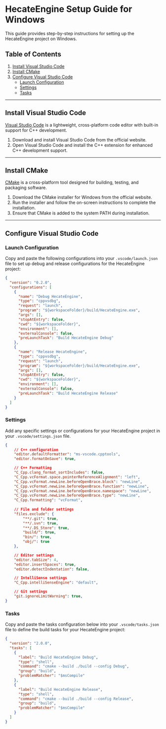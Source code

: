 # HecateEngine Setup Guide for Windows

This guide provides step-by-step instructions for setting up the HecateEngine project on Windows.

## Table of Contents

1. [Install Visual Studio Code](#install-visual-studio-code)
2. [Install CMake](#install-cmake)
3. [Configure Visual Studio Code](#configure-visual-studio-code)
   - [Launch Configuration](#launch-configuration)
   - [Settings](#settings)
   - [Tasks](#tasks)

---

## Install Visual Studio Code

[Visual Studio Code](https://code.visualstudio.com/) is a lightweight, cross-platform code editor with built-in support for C++ development.

1. Download and install Visual Studio Code from the official website.
2. Open Visual Studio Code and install the C++ extension for enhanced C++ development support.

---

## Install CMake

[CMake](https://cmake.org/) is a cross-platform tool designed for building, testing, and packaging software.

1. Download the CMake installer for Windows from the official website.
2. Run the installer and follow the on-screen instructions to complete the installation.
3. Ensure that CMake is added to the system PATH during installation.

---

## Configure Visual Studio Code

### Launch Configuration

Copy and paste the following configurations into your `.vscode/launch.json` file to set up debug and release configurations for the HecateEngine project:

```json
{
  "version": "0.2.0",
  "configurations": [
    {
      "name": "Debug HecateEngine",
      "type": "cppvsdbg",
      "request": "launch",
      "program": "${workspaceFolder}/build/HecateEngine.exe",
      "args": [],
      "stopAtEntry": false,
      "cwd": "${workspaceFolder}",
      "environment": [],
      "externalConsole": false,
      "preLaunchTask": "Build HecateEngine Debug"
    },
    {
      "name": "Release HecateEngine",
      "type": "cppvsdbg",
      "request": "launch",
      "program": "${workspaceFolder}/build/HecateEngine.exe",
      "args": [],
      "stopAtEntry": false,
      "cwd": "${workspaceFolder}",
      "environment": [],
      "externalConsole": false,
      "preLaunchTask": "Build HecateEngine Release"
    }
  ]
}
```

### Settings

Add any specific settings or configurations for your HecateEngine project in your `.vscode/settings.json` file.

```json
{
    // C++ configuration
    "editor.defaultFormatter": "ms-vscode.cpptools",
    "editor.formatOnSave": true,

    // C++ Formatting
    "C_Cpp.clang_format_sortIncludes": false,
    "C_Cpp.vcFormat.space.pointerReferenceAlignment": "left",
    "C_Cpp.vcFormat.newLine.beforeOpenBrace.block": "newLine",
    "C_Cpp.vcFormat.newLine.beforeOpenBrace.function": "newLine",
    "C_Cpp.vcFormat.newLine.beforeOpenBrace.namespace": "newLine",
    "C_Cpp.vcFormat.newLine.beforeOpenBrace.type": "newLine",
    "C_Cpp.formatting": "vcFormat",
    
    // File and folder settings
    "files.exclude": {
        "**/.git": true,
        "**/.svn": true,
        "**/.DS_Store": true,
        "build/": true,
        "bin/": true,
        "obj/": true
    },

    // Editor settings
    "editor.tabSize": 4,
    "editor.insertSpaces": true,
    "editor.detectIndentation": false,

    // IntelliSense settings
    "C_Cpp.intelliSenseEngine": "default",

    // Git settings
    "git.ignoreLimitWarning": true,
}
```

### Tasks

Copy and paste the tasks configuration below into your `.vscode/tasks.json` file to define the build tasks for your HecateEngine project:

```json
{
  "version": "2.0.0",
  "tasks": [
    {
      "label": "Build HecateEngine Debug",
      "type": "shell",
      "command": "cmake --build ./build --config Debug",
      "group": "build",
      "problemMatcher": "$msCompile"
    },
    {
      "label": "Build HecateEngine Release",
      "type": "shell",
      "command": "cmake --build ./build --config Release",
      "group": "build",
      "problemMatcher": "$msCompile"
    }
  ]
}
```
